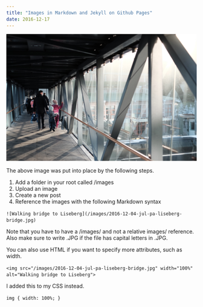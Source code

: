 ```yaml
---
title: "Images in Markdown and Jekyll on Github Pages"
date: 2016-12-17
---
```


![Walking bridge to Liseberg](/images/2016-12-04-jul-pa-liseberg-bridge.jpg)

The above image was put into place by the following steps.

1. Add a folder in your root called /images
2. Upload an image
3. Create a new post
4. Reference the images with the following Markdown syntax

`![Walking bridge to Liseberg](/images/2016-12-04-jul-pa-liseberg-bridge.jpg)`

Note that you have to have a /images/ and not a relative images/ reference. Also make sure to write .JPG if the file has capital letters in .JPG.

You can also use HTML if you want to specify more attributes, such as width.

`<img src="/images/2016-12-04-jul-pa-liseberg-bridge.jpg" width="100%" alt="Walking bridge to Liseberg">`

I added this to my CSS instead.

`img { width: 100%; }`
